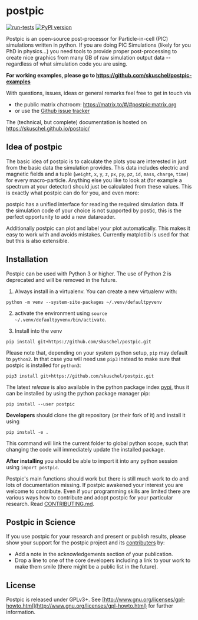 postpic
=======

[![run-tests](https://github.com/skuschel/postpic/workflows/run-tests/badge.svg)](https://github.com/skuschel/postpic/actions?query=workflow%3Arun-tests)
[![PyPI version](https://badge.fury.io/py/postpic.png)](http://badge.fury.io/py/postpic)

Postpic is an open-source post-processor for Particle-in-cell (PIC) simulations written in python. If you are doing PIC Simulations (likely for you PhD in physics...) you need tools to provide proper post-processing to create nice graphics from many GB of raw simulation output data -- regardless of what simulation code you are using.

**For working examples, please go to  https://github.com/skuschel/postpic-examples**

With questions, issues, ideas or general remarks feel free to get in touch via
* the public matrix chatroom: https://matrix.to/#/#postpic:matrix.org
* or use the [Github issue tracker](https://github.com/skuschel/postpic/issues) 

The (technical, but complete) documentation is hosted on
https://skuschel.github.io/postpic/


Idea of postpic
---------------

The basic idea of postpic is to calculate the plots you are interested in just from the basic data the simulation provides. This data includes electric and magnetic fields and a tuple (`weight`, `x`, `y`, `z`, `px`, `py`, `pz`, `id`, `mass`, `charge`, `time`) for every macro-particle. Anything else you like to look at (for example a spectrum at your detector) should just be calculated from these values. This is exactly what postpic can do for you, and even more:

postpic has a unified interface for reading the required simulation data. If the simulation code of your choice is not supported by postic, this is the perfect opportunity to add a new datareader.

Additionally postpic can plot and label your plot automatically. This makes it easy to work with and avoids mistakes. Currently matplotlib is used for that but this is also extensible.



Installation
------------

Postpic can be used with Python 3 or higher. The use of Python 2 is deprecated and will be removed in the future.

1) Always install in a virtualenv. You can create a new virtualenv with:

`python -m venv --system-site-packages ~/.venv/defaultpyvenv`

2) activate the environment using `source ~/.venv/defaultpyvenv/bin/activate`.

3) Install into the venv
```
pip install git+https://github.com/skuschel/postpic.git
```

Please note that, depending on your system python setup, `pip` may default to `python2`.
In that case you will need use `pip3` instead to make sure that postpic is installed for `python3`:

`pip3 install git+https://github.com/skuschel/postpic.git`

The latest *release* is also available in the python package index [pypi](https://pypi.python.org/pypi/postpic/), thus it can be installed by using the python package manager pip:

`pip install --user postpic`

**Developers** should clone the git repository (or their fork of it) and install it using

`pip install -e .`

This command will link the current folder to global python scope, such that changing the code will immediately update the installed package.

**After installing** you should be able to import it into any python session using `import postpic`.

Postpic's main functions should work but there is still much work to do and lots of documentation missing. If postpic awakened your interest you are welcome to contribute. Even if your programming skills are limited there are various ways how to contribute and adopt postpic for your particular research. Read [CONTRIBUTING.md](../master/CONTRIBUTING.md).


Postpic in Science
------------------

If you use postpic for your research and present or publish results, please show your support for the postpic project and its [contributers](https://github.com/skuschel/postpic/graphs/contributors) by:

  * Add a note in the acknowledgements section of your publication.
  * Drop a line to one of the core developers including a link to your work to make them smile (there might be a public list in the future).


License
-------

Postpic is released under GPLv3+. See [http://www.gnu.org/licenses/gpl-howto.html](http://www.gnu.org/licenses/gpl-howto.html) for further information.
